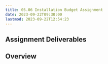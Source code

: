 ```yaml
---
title: 05.06 Installation Budget Assignment
date: 2023-09-22T09:30:00
lastmod: 2023-09-22T12:54:23
---
```


## Assignment Deliverables

## Overview
